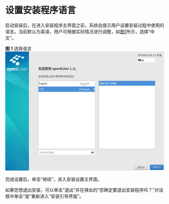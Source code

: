 # 设置安装程序语言<a name="ZH-CN_TOPIC_0220373192"></a>

启动安装后，在进入安装程序主界面之前，系统会提示用户设置安装过程中使用的语言。当前默认为英语，用户可根据实际情况进行调整，如[图1](#zh-cn_topic_0186390093_zh-cn_topic_0122145864_fig144630179151)所示，选择“中文”。

**图 1**  选择语言<a name="zh-cn_topic_0186390093_zh-cn_topic_0122145864_fig144630179151"></a>  
![](./figures/选择语言.png "选择语言")

完成设置后，单击“继续”，进入安装设置主界面。

如果您想退出安装，可以单击“退出”并在弹出的“您确定要退出安装程序吗？”对话框中单击“是”重新进入“安装引导界面”。

